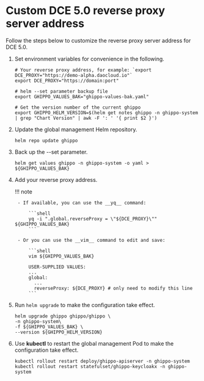 # Custom DCE 5.0 reverse proxy server address

Follow the steps below to customize the reverse proxy server address for DCE 5.0.

1. Set environment variables for convenience in the following.

    ```shell
    # Your reverse proxy address, for example: `export DCE_PROXY="https://demo-alpha.daocloud.io"` 
    export DCE_PROXY="https://domain:port"

    # helm --set parameter backup file
    export GHIPPO_VALUES_BAK="ghippo-values-bak.yaml"

    # Get the version number of the current ghippo
    export GHIPPO_HELM_VERSION=$(helm get notes ghippo -n ghippo-system | grep "Chart Version" | awk -F ': ' '{ print $2 }')
    ```

2. Update the global management Helm repository.

    ```shell
    helm repo update ghippo
    ```

3. Back up the --set parameter.

    ```shell
    helm get values ​​ghippo -n ghippo-system -o yaml > ${GHIPPO_VALUES_BAK}
    ```

4. Add your reverse proxy address.

    !!! note

        - If available, you can use the __yq__ command:

            ```shell
            yq -i ".global.reverseProxy = \"${DCE_PROXY}\"" ${GHIPPO_VALUES_BAK}
            ```

        - Or you can use the __vim__ command to edit and save:

            ```shell
            vim ${GHIPPO_VALUES_BAK}

            USER-SUPPLIED VALUES:
            ...
            global:
              ...
              reverseProxy: ${DCE_PROXY} # only need to modify this line
            ```

5. Run `helm upgrade` to make the configuration take effect.

    ```shell
    helm upgrade ghippo ghippo/ghippo \
    -n ghippo-system\
    -f ${GHIPPO_VALUES_BAK} \
    --version ${GHIPPO_HELM_VERSION}
    ```

6. Use __kubectl__ to restart the global management Pod to make the configuration take effect.

    ```shell
    kubectl rollout restart deploy/ghippo-apiserver -n ghippo-system
    kubectl rollout restart statefulset/ghippo-keycloakx -n ghippo-system
    ```
